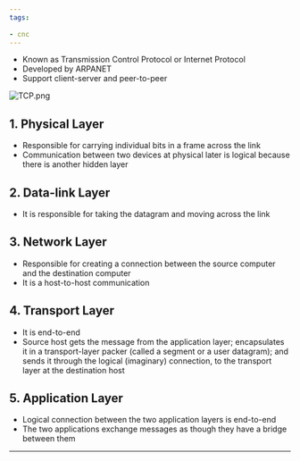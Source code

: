 ```yaml
---
tags:
  
- cnc
---
```

- Known as Transmission Control Protocol or Internet Protocol
- Developed by ARPANET
- Support client-server and peer-to-peer

![TCP.png](TCP.png)

## 1. Physical Layer

- Responsible for carrying individual bits in a frame across the link
- Communication between two devices at physical later is logical because there is another hidden layer

## 2. Data-link Layer

- It is responsible for taking the datagram and moving across the link

## 3. Network Layer

- Responsible for creating a connection between the source computer and the destination computer
- It is a host-to-host communication

## 4. Transport Layer

- It is end-to-end
- Source host gets the message from the application layer; encapsulates it in a transport-layer packer (called a segment or a user datagram); and sends it through the logical (imaginary) connection, to the transport layer at the destination host

## 5. Application Layer

- Logical connection between the two application layers is end-to-end
- The two applications exchange messages as though they have a bridge between them

---

